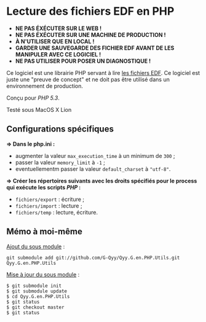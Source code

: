 # Lecture des fichiers EDF en PHP

+ **NE PAS ÉXÉCUTER SUR LE WEB !**  
+ **NE PAS ÉXÉCUTER SUR UNE MACHINE DE PRODUCTION !**  
+ **À N'UTILISER QUE EN LOCAL !**  
+ **GARDER UNE SAUVEGARDE DES FICHIER EDF AVANT DE LES MANIPULER AVEC CE LOGICIEL !**  
+ **NE PAS UTILISER POUR POSER UN DIAGNOSTIQUE !**

Ce logiciel est une librairie PHP servant à lire [les fichiers EDF][edf]. Ce
logiciel est juste une "preuve de concept" et ne doit pas être utilisé dans un
environnement de production.

Conçu pour _PHP 5.3_.

Testé sous MacOS X Lion

## Configurations spécifiques

**⇒ Dans le php.ini :**

+ augmenter la valeur `max_execution_time` à un minimum de `300` ;
+ passer la valeur `memory_limit` à `-1` ;
+ eventuellementm passer la valeur `default_charset` à `"utf-8"`.

**⇒ Créer les répertoires suivants avec les droits spécifiés pour le process qui exécute les scripts _PHP_ :**

+ `fichiers/export` : écriture ;
+ `fichiers/import` : lecture ;
+ `fichiers/temp` : lecture, écriture.

## Mémo à moi-même

[Ajout du sous module][gh-submodules] :

    git submodule add git://github.com/G-Qyy/Qyy.G.en.PHP.Utils.git Qyy.G.en.PHP.Utils

[Mise à jour du sous module][cj-git-submodules] :

    $ git submodule init
    $ git submodule update
    $ cd Qyy.G.en.PHP.Utils
    $ git status
    $ git checkout master
    $ git status

[cj-git-submodules]: http://chrisjean.com/2009/04/20/git-submodules-adding-using-removing-and-updating/ "Chris Jean — Git Submodules: Adding, Using, Removing, Updating"
[edf]: http://www.edfplus.info "European Data Format"
[gh-submodules]: http://help.github.com/submodules/ "github:help — Working with submodules"